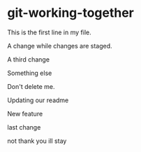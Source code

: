 # git-working-together

This is the first line in my file.

A change while changes are staged.

A third change

Something else

Don't delete me.

Updating our readme

New feature

last change

not thank you
ill stay
